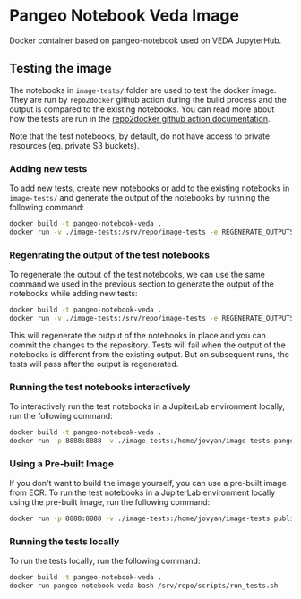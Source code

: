 # Pangeo Notebook Veda Image

Docker container based on pangeo-notebook used on VEDA JupyterHub.

## Testing the image

The notebooks in `image-tests/` folder are used to test the docker image. They are run by `repo2docker` github action during the build process and the output is compared to the existing notebooks. You can read more about how the tests are run in the [repo2docker github action documentation](https://github.com/jupyterhub/repo2docker-action?tab=readme-ov-file#testing-the-built-image).

Note that the test notebooks, by default, do not have access to private resources (eg. private S3 buckets).

### Adding new tests

To add new tests, create new notebooks or add to the existing notebooks in `image-tests/` and generate the output of the notebooks by running the following command:

```bash
docker build -t pangeo-notebook-veda .
docker run -v ./image-tests:/srv/repo/image-tests -e REGENERATE_OUTPUTS=true pangeo-notebook-veda bash /srv/repo/scripts/run_tests.sh
```

### Regenrating the output of the test notebooks

To regenerate the output of the test notebooks, we can use the same command we used in the previous section to generate the output of the notebooks while adding new tests:

```bash
docker build -t pangeo-notebook-veda .
docker run -v ./image-tests:/srv/repo/image-tests -e REGENERATE_OUTPUTS=true pangeo-notebook-veda bash /srv/repo/scripts/run_tests.sh
```
This will regenerate the output of the notebooks in place and you can commit the changes to the repository. Tests will fail when the output of the notebooks is different from the existing output. But on subsequent runs, the tests will pass after the output is regenerated.

### Running the test notebooks interactively

To interactively run the test notebooks in a JupiterLab environment locally, run the following command:

```bash
docker build -t pangeo-notebook-veda .
docker run -p 8888:8888 -v ./image-tests:/home/jovyan/image-tests pangeo-notebook-veda jupyter lab --ip 0.0.0.0
```

### Using a Pre-built Image

If you don't want to build the image yourself, you can use a pre-built image from ECR. To run the test notebooks in a JupiterLab environment locally using the pre-built image, run the following command:

```bash
docker run -p 8888:8888 -v ./image-tests:/home/jovyan/image-tests public.ecr.aws/nasa-veda/pangeo-notebook-veda-image:latest jupyter lab --ip 0.0.0.0
```

### Running the tests locally

To run the tests locally, run the following command:

```bash
docker build -t pangeo-notebook-veda .
docker run pangeo-notebook-veda bash /srv/repo/scripts/run_tests.sh
```